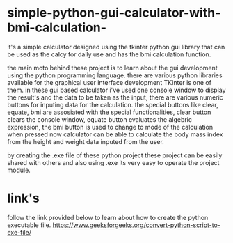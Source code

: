 # simple-python-gui-calculator-with-bmi-calculation-
it's a simple calculator designed using the tkinter python gui library that can be used as the calcy for daily use and has the bmi calculation function.

the main moto behind these project is to learn about the gui development using the python programming language. there are various python libraries available for the graphical user interface development TKinter is one of them. in these gui based calculator i've used one console window to display the result's and the data to be taken as the input, there are various numeric buttons for  inputing data for the calculation.
the special buttons like clear, equate, bmi are assosiated with the special functionalities, clear button clears the console window, equate button evaluates the algebric expression, the bmi button is used to change to mode of the calculation when pressed now calculator can be able to calculate the body mass  index from the height and weight data inputed from the user.

by creating the .exe file of these python project these project can be easily shared with others and also using .exe its very easy to operate the project module.

# link's
follow the link provided below to learn about how to create the python executable file.
https://www.geeksforgeeks.org/convert-python-script-to-exe-file/

